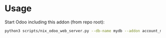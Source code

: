 # Usage

Start Odoo including this addon (from repo root):

```bash
python3 scripts/nix_odoo_web_server.py --db-name mydb --addon account_move_fiscal_year
```
